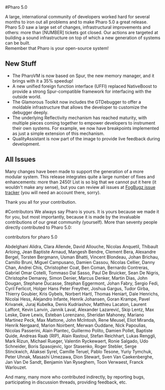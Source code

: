 #Pharo 5.0 

A large, international community of developers worked hard for several months to iron out all problems and to make Pharo 5.0 a great release. Pharo 5.0 saw a large set of changes, infrastructural improvements and others: more than [NUMBER] tickets got closed. Our actions are targeted at building a sound infrastructure on top of which a new generation of systems can be built.  
Remember that Pharo is your open-source system!

New Stuff
---------

- The PharoVM is now based on Spur, the new memory manager, and it brings with it a 35% speedup!
- A new unified foreign function interface (UFFI) replaced NativeBoost to provide a strong Spur-compatible framework for interfacing with the outside world.
- The Glamorous Toolkit now includes the GTDebugger to offer a moldable infrastructure that allows the developer to customize the debugger deeply.
- The underlying Reflectivity mechanism has reached maturity, with multiple pieces coming together to empower developers to instrument their own systems. For example, we now have breakpoints implemented as just a simple extension of this mechanism.
- QualityAssistant is now part of the image to provide live feedback during development.

All Issues
---------
Many changes have been made to support the generation of a more modular system. This release integrates 
quite a large number of fixes and enhancements: more than 2450! List is so big that we cannot put it here 
(it wouldn't make any sense), but you can review all issues at [FogBugz issue tracker](https://pharo.fogbugz.com) (you will need an account there, sorry). 

Thank you all for your contribution.

#Contributors
We always say Pharo is yours. It is yours because we made it for you, but most importantly, because it is made by the invaluable contributions of our great community (yourself).  More than seventy people directly contributed to Pharo 5.0: 

contributors for pharo 5.0

Abdelghani Alidra,  Clara Allende,  David Allouche,  Nicolas Anquetil,  Thibault Arloing,  Jean Baptiste Arnaud,  Mangesh Bendre,  Clement Bera,  Alexandre Bergel,  Torsten Bergmann,  Usman Bhatti,  Vincent Blondeau,  Johan Brichau,  Camillo Bruni,  Miguel Campusano, Damien Cassou,  Nicolas Cellier,  Danny Chan,  Andrei Chis,  Christopher Coat,  Ben Coman,  Bernardo Contreras,  Gabriel Omar Cotelli,  Tommaso Dal Sasso,  Paul De Bruicker,  Sean De Nigris,  Christophe Demarey,  Simon Denier,  Marcus Denker,  Martin Dias,  John Dougan,  Stephane Ducasse,  Stephan Eggermont,  Johan Fabry,  Sergio Fedi,  Cyril Ferlicot,  Holger Hans Peter Freyther,  Joshua Gargus,  Tudor Girba,  Thierry Goubier,  Kris Gybels,  Norbert Hartl,  Thomas Heniart,  Dale Henrichs,  Nicolai Hess,  Alejandro Infante,  Henrik Johansen, Goran Krampe,  Pavel Krivanek,  Juraj Kubelka,  Denis Kudriashov,  Matthieu Lacaton, Laurent Laffont,  Kevin Lanvin,  Jannik Laval,  Alexander Lazarević, Skip Lentz,  Max Leske,  Dave Lewis, Esteban Lorenzano,  Sheridan Mahoney,  Mariano Martinez Peck, Max Mattone,  John McIntosh,  Rene Meusel,  Eliot Miranda,  Henrik Nergaard,  Marion Noirbent,  Merwan Ouddane,  Nick Papoulias,  Nicolas Passerini,  Alain Plantec,  Guillermo Polito,  Damien Pollet,  Baptiste Quide,  Andreas Raab (RIP),  Alain Rastoul,  Stefan Reichhart,  Lukas Renggli,  Mark Rizun,  Michael Rueger,  Valentin Ryckewaert,  Ronie Salgado,  Udo Schneider,  Boris Spasojevic,  Igor Stasenko,  Roger Stebler,  Serge Stinckwich,  Aliaksei Syrel,  Camille Teruel,  Pablo Tesone,  Yuriy Tymchuk,  Peter Uhnak,  Masashi Umezawa,  Dion Stewart, Sven Van Caekenberghe,  Jan Van De Sandt,  Benjamin Van Ryseghem,  Toon Verwaest,  Franck Warlouzet.


And many, many more who contributed indirectly, by reporting bugs, participating in discussion threads, providing feedback, etc.
